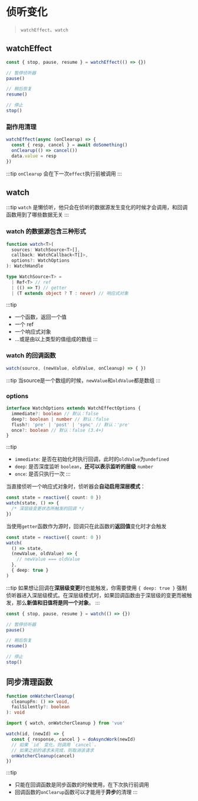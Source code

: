 # 侦听变化
> `watchEffect`、`watch`

## watchEffect

```ts
const { stop, pause, resume } = watchEffect(() => {})

// 暂停侦听器
pause()

// 稍后恢复
resume()

// 停止
stop()
```

### 副作用清理
```ts
watchEffect(async (onClearup) => {
  const { resp, cancel } = await doSomething()
  onClearup(() => cancel())
  data.value = resp
})
```
:::tip
`onClearup` 会在下一次`effect`执行前被调用
:::

## watch
:::tip
`watch` 是懒侦听，他只会在侦听的数据源发生变化的时候才会调用，和回调函数用到了哪些数据无关
:::

### watch 的数据源包含三种形式
```ts
function watch<T>(
  sources: WatchSource<T>[],
  callback: WatchCallback<T[]>,
  options?: WatchOptions
): WatchHandle

type WatchSource<T> =
  | Ref<T> // ref
  | (() => T) // getter
  | (T extends object ? T : never) // 响应式对象
```

:::tip
- 一个函数，返回一个值
- 一个 ref
- 一个响应式对象
- ...或是由以上类型的值组成的数组
:::

### watch 的回调函数
```ts
watch(source, (newValue, oldValue, onCleanup) => { })
```
:::tip
当source是一个数组的时候，`newValue`和`oldValue`都是数组
:::

### options

```ts
interface WatchOptions extends WatchEffectOptions {
  immediate?: boolean // 默认：false
  deep?: boolean | number // 默认：false
  flush?: 'pre' | 'post' | 'sync' // 默认：'pre'
  once?: boolean // 默认：false (3.4+)
}
```

:::tip
- `immediate`: 是否在初始化时执行回调，此时的`oldValue`为`undefined`
- `deep`: 是否深度监听 `boolean`，**还可以表示监听的层级** `number`
- `once`: 是否只执行一次
:::


当直接侦听一个响应式对象时，侦听器会**自动启用深层模式**：
```ts
const state = reactive({ count: 0 })
watch(state, () => {
  /* 深层级变更状态所触发的回调 */
})
```
当使用`getter`函数作为源时，回调只在此函数的**返回值**变化时才会触发
```ts
const state = reactive({ count: 0 })
watch(
  () => state,
  (newValue, oldValue) => {
    // newValue === oldValue
  },
  { deep: true }
)
```
:::tip
如果想让回调在**深层级变更**时也能触发，你需要使用 `{ deep: true }` 强制侦听器进入深层级模式。在深层级模式时，如果回调函数由于深层级的变更而被触发，那么**新值和旧值将是同一个对象**。
:::

```ts
const { stop, pause, resume } = watch(() => {})

// 暂停侦听器
pause()

// 稍后恢复
resume()

// 停止
stop()
``` 

## 同步清理函数
```ts
function onWatcherCleanup(
  cleanupFn: () => void,
  failSilently?: boolean
): void
```

```ts
import { watch, onWatcherCleanup } from 'vue'

watch(id, (newId) => {
  const { response, cancel } = doAsyncWork(newId)
  // 如果 `id` 变化，则调用 `cancel`，
  // 如果之前的请求未完成，则取消该请求
  onWatcherCleanup(cancel)
})
```

:::tip
- 只能在回调函数是同步函数的时候使用，在下次执行前调用
- 回调函数的`onClearup`函数可以才能用于**异步**的清理
:::